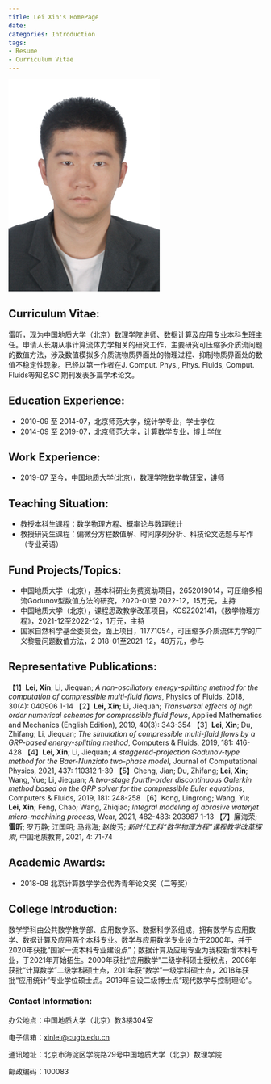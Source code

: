 ```yaml
---
title: Lei Xin's HomePage
date:
categories: Introduction
tags:
- Resume
- Curriculum Vitae
---
```


![](/images/leixin.jpg)

## Curriculum Vitae:

雷昕，现为中国地质大学（北京）数理学院讲师、数据计算及应用专业本科生班主任。申请人长期从事计算流体力学相关的研究工作，主要研究可压缩多介质流问题的数值方法，涉及数值模拟多介质流物质界面处的物理过程、抑制物质界面处的数值不稳定性现象。已经以第一作者在J. Comput. Phys., Phys. Fluids, Comput. Fluids等知名SCI期刊发表多篇学术论文。

## Education Experience:

* 2010-09 至 2014-07，北京师范大学，统计学专业，学士学位
* 2014-09 至 2019-07，北京师范大学，计算数学专业，博士学位

## Work Experience:

*  2019-07 至今，中国地质大学(北京)，数理学院数学教研室，讲师

## Teaching Situation:

* 教授本科生课程：数学物理方程、概率论与数理统计
* 教授研究生课程：偏微分方程数值解、时间序列分析、科技论文选题与写作（专业英语）

## Fund Projects/Topics:

* 中国地质大学（北京），基本科研业务费资助项目，2652019014，可压缩多相流Godunov型数值方法的研究，2020-01至 2022-12，15万元，主持
* 中国地质大学（北京），课程思政教学改革项目，KCSZ202141，《数学物理方程》，2021-12至2022-12，1万元，主持
* 国家自然科学基金委员会，面上项目，11771054，可压缩多介质流体力学的广义黎曼问题数值方法，2
  018-01至2021-12，48万元，参与

## Representative Publications:

【1】**Lei, Xin**; Li, Jiequan; *A non-oscillatory energy-splitting method for the computation of compressible multi-fluid flows*, Physics of Fluids, 2018, 30(4): 040906 1-14
【2】**Lei, Xin**; Li, Jiequan; *Transversal effects of high order numerical schemes for compressible fluid flows*, Applied Mathematics and Mechanics (English Edition), 2019, 40(3): 343-354
【3】**Lei, Xin**; Du, Zhifang; Li, Jiequan; *The simulation of compressible multi-fluid flows by a GRP-based energy-splitting method*, Computers & Fluids, 2019, 181: 416-428
【4】**Lei, Xin**; Li, Jiequan; *A staggered-projection Godunov-type method for the Baer-Nunziato two-phase model*, Journal of Computational Physics, 2021, 437: 110312 1-39
【5】Cheng, Jian; Du, Zhifang; **Lei, Xin**; Wang, Yue; Li, Jiequan; *A two-stage fourth-order discontinuous Galerkin method based on the GRP solver for the compressible Euler equations*, Computers & Fluids, 2019, 181: 248-258
【6】Kong, Lingrong; Wang, Yu; **Lei, Xin**; Feng, Chao; Wang, Zhiqiao; *Integral modeling of abrasive waterjet micro-machining process*, Wear, 2021, 482-483: 203987 1-13
【7】廉海荣; **雷昕**; 罗万静; 江国明; 马兆海; 赵俊芳; *新时代工科“数学物理方程”课程教学改革探索*, 中国地质教育, 2021, 4: 71-74

## Academic Awards:

* 2018-08  北京计算数学学会优秀青年论文奖（二等奖）

## College Introduction:

数学学科由公共数学教学部、应用数学系、数据科学系组成，拥有数学与应用数学、数据计算及应用两个本科专业。数学与应用数学专业设立于2000年，并于  2020年获批“国家一流本科专业建设点”；数据计算及应用专业为我校新增本科专业，于2021年开始招生。2000年获批“应用数学”二级学科硕士授权点，2006年获批“计算数学”二级学科硕士点，2011年获“数学”一级学科硕士点，2018年获批“应用统计”专业学位硕士点。2019年自设二级博士点“现代数学与控制理论”。

### Contact Information:

办公地点：中国地质大学（北京）教3楼304室

电子信箱：[xinlei@cugb.edu.cn](mailto:xinlei@cugb.edu.cn)

通讯地址：北京市海淀区学院路29号中国地质大学（北京）数理学院

邮政编码：100083
